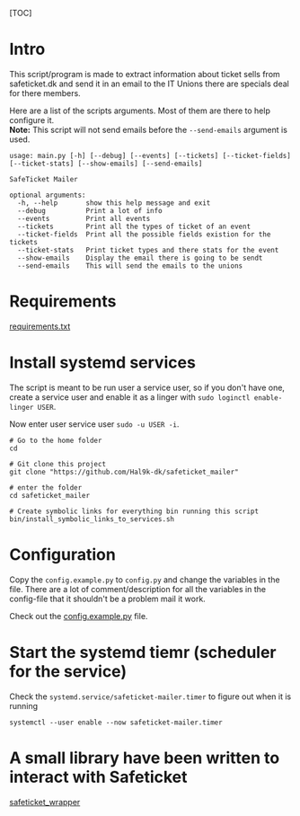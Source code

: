 [TOC]

# Intro
This script/program is made to extract information about ticket sells from safeticket.dk and send it in an email to the IT Unions there are specials deal for there members.  

Here are a list of the scripts arguments. Most of them are there to help configure it.  
**Note:** This script will not send emails before the `--send-emails` argument is used.
```
usage: main.py [-h] [--debug] [--events] [--tickets] [--ticket-fields] [--ticket-stats] [--show-emails] [--send-emails]

SafeTicket Mailer

optional arguments:
  -h, --help       show this help message and exit
  --debug          Print a lot of info
  --events         Print all events
  --tickets        Print all the types of ticket of an event
  --ticket-fields  Print all the possible fields existion for the tickets
  --ticket-stats   Print ticket types and there stats for the event
  --show-emails    Display the email there is going to be sendt
  --send-emails    This will send the emails to the unions
```

# Requirements
[requirements.txt](requirements.txt)

# Install systemd services
The script is meant to be run user a service user, so if you don't have one, create a service user and enable it as a linger with `sudo loginctl enable-linger USER`.  

Now enter user service user `sudo -u USER -i`.
```
# Go to the home folder
cd

# Git clone this project
git clone "https://github.com/Hal9k-dk/safeticket_mailer"

# enter the folder
cd safeticket_mailer

# Create symbolic links for everything bin running this script
bin/install_symbolic_links_to_services.sh
```

# Configuration
Copy the `config.example.py` to `config.py` and change the variables in the file.
There are a lot of comment/description for all the variables in the config-file that it shouldn't be a problem mail it work.

Check out the [config.example.py](config_example.py) file.

# Start the systemd tiemr (scheduler for the service)
Check the `systemd.service/safeticket-mailer.timer` to figure out when it is running
```
systemctl --user enable --now safeticket-mailer.timer
```

# A small library have been written to interact with Safeticket
[safeticket_wrapper](src/lib/safeticket_wrapper)

